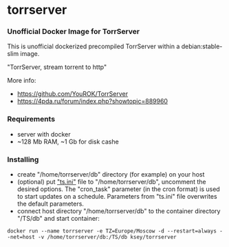 # torrserver
### Unofficial Docker Image for TorrServer

This is unofficial dockerized precompiled TorrServer within a debian:stable-slim image.

"TorrServer, stream torrent to http"

More info:
- https://github.com/YouROK/TorrServer
- https://4pda.ru/forum/index.php?showtopic=889960

### Requirements

* server with docker
* ~128 Mb RAM, ~1 Gb for disk cashe 

### Installing

- сreate "/home/torrserver/db" directory (for example) on your host
- (optional) put ["ts.ini"](https://raw.githubusercontent.com/MrKsey/torrserver/master/ts.ini) file to "/home/torrserver/db", uncomment the desired options. The "cron_task" parameter (in the cron format) is used to start updates on a schedule. Parameters from "ts.ini" file overwrites the default parameters.
- connect host directory "/home/torrserver/db" to the container directory "/TS/db" and start container:
```
docker run --name torrserver -e TZ=Europe/Moscow -d --restart=always --net=host -v /home/torrserver/db:/TS/db ksey/torrserver
```





































































































